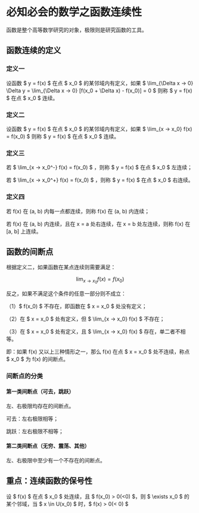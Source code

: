 # 必知必会的数学之函数连续性

函数是整个高等数学研究的对象，极限则是研究函数的工具。

## 函数连续的定义

### 定义一

设函数 $ y = f(x) $ 在点 $ x_0 $ 的某邻域内有定义，如果 $ \lim_{\Delta x → 0} \Delta y = \lim_{\Delta x → 0} [f(x_0 + \Delta x) - f(x_0)] = 0 $ 则称 $ y = f(x) $ 在点 $ x_0 $ 连续。

### 定义二

设函数 $ y = f(x) $ 在点 $ x_0 $ 的某邻域内有定义，如果 $ \lim_{x → x_0} f(x) = f(x_0) $ 则称 $ y = f(x) $ 在点 $ x_0 $ 连续。

### 定义三

若 $ \lim_{x → x_0^-} f(x) = f(x_0) $ ，则称 $ y = f(x) $ 在点 $ x_0 $ 左连续；

若 $ \lim_{x → x_0^+} f(x) = f(x_0) $ ，则称 $ y = f(x) $ 在点 $ x_0 $ 右连续。

### 定义四

若 f(x) 在 (a, b) 内每一点都连续，则称 f(x) 在 (a, b) 内连续；

若 f(x) 在 (a, b) 内连续，且在 x = a 处右连续，在 x = b 处左连续，则称 f(x) 在 [a, b] 上连续。

## 函数的间断点

根据定义二，如果函数在某点连续则需要满足：

$$ \lim_{x → x_0} f(x) = f(x_0) $$

反之，如果不满足这个条件的任意一部分则不成立：

（1）$ f(x_0) $ 不存在，即函数在 $ x = x_0 $ 处没有定义；

（2）在 $ x = x_0 $ 处有定义，但 $ \lim_{x → x_0} f(x) $ 不存在；

（3）在 $ x = x_0 $ 处有定义，且 $ \lim_{x → x_0} f(x) $ 存在，单二者不相等。

即：如果 f(x) 又以上三种情形之一，那么 f(x) 在点  $ x = x_0 $ 处不连续，称点  $ x_0 $ 为 f(x) 的间断点。

### 间断点的分类

#### 第一类间断点（可去，跳跃）

左、右极限均存在的间断点。

可去：左右极限相等；

跳跃：左右极限不相等；

#### 第二类间断点（无穷、震荡、其他）

左、右极限中至少有一个不存在的间断点。

## 重点：连续函数的保号性

设 $ f(x) $ 在点 $ x_0 $ 处连续，且 $ f(x_0) > 0(<0) $，则 $ \exists x_0 $ 的某个邻域，当 $ x \in U(x_0) $ 时，$ f(x) > 0(< 0) $
